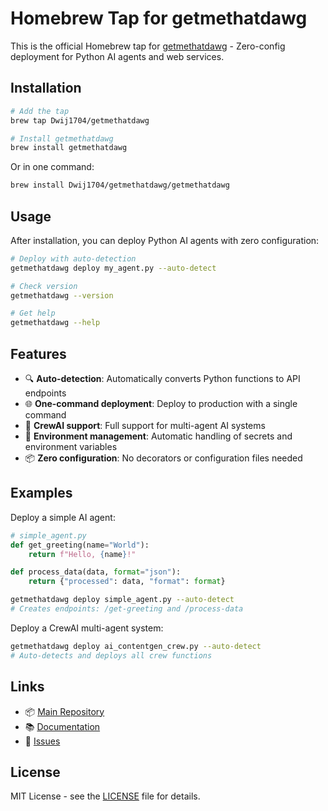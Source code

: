 # Homebrew Tap for getmethatdawg

This is the official Homebrew tap for [getmethatdawg](https://github.com/Dwij1704/getmethatdawg) - Zero-config deployment for Python AI agents and web services.

## Installation

```bash
# Add the tap
brew tap Dwij1704/getmethatdawg

# Install getmethatdawg
brew install getmethatdawg
```

Or in one command:
```bash
brew install Dwij1704/getmethatdawg/getmethatdawg
```

## Usage

After installation, you can deploy Python AI agents with zero configuration:

```bash
# Deploy with auto-detection
getmethatdawg deploy my_agent.py --auto-detect

# Check version
getmethatdawg --version

# Get help
getmethatdawg --help
```

## Features

- 🔍 **Auto-detection**: Automatically converts Python functions to API endpoints
- 🌐 **One-command deployment**: Deploy to production with a single command
- 🤖 **CrewAI support**: Full support for multi-agent AI systems
- 🔐 **Environment management**: Automatic handling of secrets and environment variables
- 📦 **Zero configuration**: No decorators or configuration files needed

## Examples

Deploy a simple AI agent:
```python
# simple_agent.py
def get_greeting(name="World"):
    return f"Hello, {name}!"

def process_data(data, format="json"):
    return {"processed": data, "format": format}
```

```bash
getmethatdawg deploy simple_agent.py --auto-detect
# Creates endpoints: /get-greeting and /process-data
```

Deploy a CrewAI multi-agent system:
```bash
getmethatdawg deploy ai_contentgen_crew.py --auto-detect
# Auto-detects and deploys all crew functions
```

## Links

- 📦 [Main Repository](https://github.com/Dwij1704/getmethatdawg)
- 📚 [Documentation](https://github.com/Dwij1704/getmethatdawg#readme)
- 🐛 [Issues](https://github.com/Dwij1704/getmethatdawg/issues)

## License

MIT License - see the [LICENSE](https://github.com/Dwij1704/getmethatdawg/blob/main/LICENSE) file for details.
